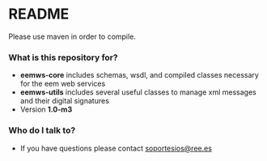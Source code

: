 # README #

Please use maven in order to compile.

### What is this repository for? ###

* **eemws-core** includes schemas, wsdl, and compiled classes necessary for the eem web services
* **eemws-utils** includes several useful classes to manage xml messages and their digital signatures
* Version **1.0-m3**

### Who do I talk to? ###

* If you have questions please contact soportesios@ree.es
